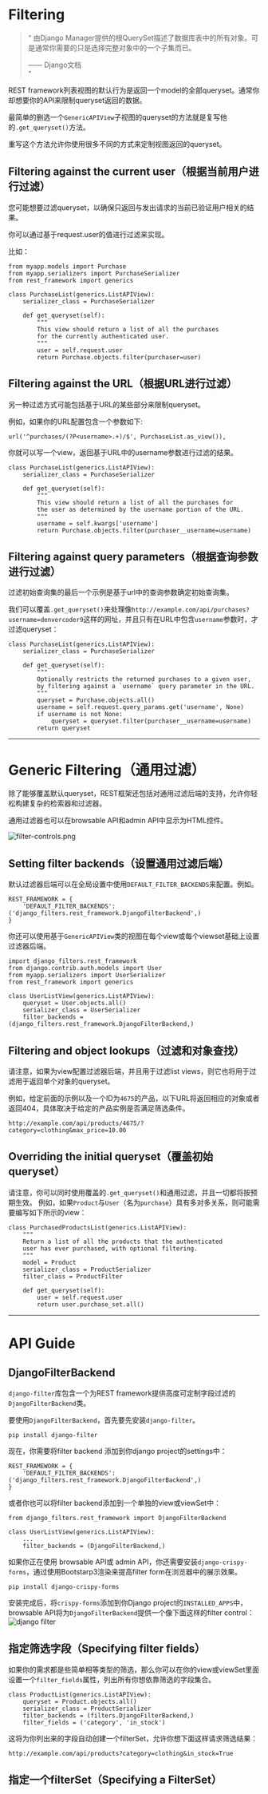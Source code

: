 # Filtering

> “ 由Django Manager提供的根QuerySet描述了数据库表中的所有对象。可是通常你需要的只是选择完整对象中的一个子集而已。
>
> —— Django文档  
> ”

REST framework列表视图的默认行为是返回一个model的全部queryset。通常你却想要你的API来限制queryset返回的数据。

最简单的删选一个`GenericAPIView`子视图的queryset的方法就是复写他的`.get_queryset()`方法。

重写这个方法允许你使用很多不同的方式来定制视图返回的queryset。

## Filtering against the current user（根据当前用户进行过滤）

您可能想要过滤queryset，以确保只返回与发出请求的当前已验证用户相关的结果。

你可以通过基于request.user的值进行过滤来实现。

比如：


```
from myapp.models import Purchase
from myapp.serializers import PurchaseSerializer
from rest_framework import generics

class PurchaseList(generics.ListAPIView):
    serializer_class = PurchaseSerializer

    def get_queryset(self):
        """
        This view should return a list of all the purchases
        for the currently authenticated user.
        """
        user = self.request.user
        return Purchase.objects.filter(purchaser=user)
```

## Filtering against the URL（根据URL进行过滤）

另一种过滤方式可能包括基于URL的某些部分来限制queryset。

例如，如果你的URL配置包含一个参数如下:


```
url('^purchases/(?P<username>.+)/$', PurchaseList.as_view()),
```

你就可以写一个view，返回基于URL中的username参数进行过滤的结果。


```
class PurchaseList(generics.ListAPIView):
    serializer_class = PurchaseSerializer

    def get_queryset(self):
        """
        This view should return a list of all the purchases for
        the user as determined by the username portion of the URL.
        """
        username = self.kwargs['username']
        return Purchase.objects.filter(purchaser__username=username)
```

## Filtering against query parameters（根据查询参数进行过滤）

过滤初始查询集的最后一个示例是基于url中的查询参数确定初始查询集。

我们可以覆盖`.get_queryset()`来处理像`http://example.com/api/purchases?username=denvercoder9`这样的网址，并且只有在URL中包含`username`参数时，才过滤queryset：


```
class PurchaseList(generics.ListAPIView):
    serializer_class = PurchaseSerializer

    def get_queryset(self):
        """
        Optionally restricts the returned purchases to a given user,
        by filtering against a `username` query parameter in the URL.
        """
        queryset = Purchase.objects.all()
        username = self.request.query_params.get('username', None)
        if username is not None:
            queryset = queryset.filter(purchaser__username=username)
        return queryset
```

---

# Generic Filtering（通用过滤）

除了能够覆盖默认queryset，REST框架还包括对通用过滤后端的支持，允许你轻松构建复杂的检索器和过滤器。

通用过滤器也可以在browsable API和admin API中显示为HTML控件。

![filter-controls.png](/assets/filter-controls.png)

## Setting filter backends（设置通用过滤后端）

默认过滤器后端可以在全局设置中使用`DEFAULT_FILTER_BACKENDS`来配置。例如。


```
REST_FRAMEWORK = {
    'DEFAULT_FILTER_BACKENDS': ('django_filters.rest_framework.DjangoFilterBackend',)
}
```

你还可以使用基于`GenericAPIView`类的视图在每个view或每个viewset基础上设置过滤器后端。


```
import django_filters.rest_framework
from django.contrib.auth.models import User
from myapp.serializers import UserSerializer
from rest_framework import generics

class UserListView(generics.ListAPIView):
    queryset = User.objects.all()
    serializer_class = UserSerializer
    filter_backends = (django_filters.rest_framework.DjangoFilterBackend,)
```

## Filtering and object lookups（过滤和对象查找）

请注意，如果为view配置过滤器后端，并且用于过滤list views，则它也将用于过滤用于返回单个对象的queryset。

例如，给定前面的示例以及一个ID为`4675`的产品，以下URL将返回相应的对象或者返回404，具体取决于给定的产品实例是否满足筛选条件。


```
http://example.com/api/products/4675/?category=clothing&max_price=10.00
```

## Overriding the initial queryset（覆盖初始queryset）

请注意，你可以同时使用覆盖的`.get_queryset()`和通用过滤，并且一切都将按预期生效。 例如，如果`Product`与`User`（名为`purchase`）具有多对多关系，则可能需要编写如下所示的view：


```
class PurchasedProductsList(generics.ListAPIView):
    """
    Return a list of all the products that the authenticated
    user has ever purchased, with optional filtering.
    """
    model = Product
    serializer_class = ProductSerializer
    filter_class = ProductFilter

    def get_queryset(self):
        user = self.request.user
        return user.purchase_set.all()
```

---


# API Guide

## DjangoFilterBackend

`django-filter`库包含一个为REST framework提供高度可定制字段过滤的`DjangoFilterBackend`类。

要使用`DjangoFilterBackend`，首先要先安装`django-filter`。

```
pip install django-filter
```

现在，你需要将filter backend 添加到你django project的settings中：

```
REST_FRAMEWORK = {
    'DEFAULT_FILTER_BACKENDS': ('django_filters.rest_framework.DjangoFilterBackend',)
}
```

或者你也可以将filter backend添加到一个单独的view或viewSet中：

```
from django_filters.rest_framework import DjangoFilterBackend

class UserListView(generics.ListAPIView):
    ...
    filter_backends = (DjangoFilterBackend,)
```

如果你正在使用 browsable API或 admin API，你还需要安装`django-crispy-forms`，通过使用Bootstarp3渲染来提高filter form在浏览器中的展示效果。

```
pip install django-crispy-forms
```

安装完成后，将`crispy-forms`添加到你Django project的`INSTALLED_APPS`中，browsable API将为`DjangoFilterBackend`提供一个像下面这样的filter control：  
![django filter](/assets/django-filter.png)

## 指定筛选字段（Specifying filter fields）

如果你的需求都是些简单相等类型的筛选，那么你可以在你的view或viewSet里面设置一个`filter_fields`属性，列出所有你想依靠筛选的字段集合。

```
class ProductList(generics.ListAPIView):
    queryset = Product.objects.all()
    serializer_class = ProductSerializer
    filter_backends = (filters.DjangoFilterBackend,)
    filter_fields = ('category', 'in_stock')
```

这将为你列出来的字段自动创建一个filterSet，允许你想下面这样请求筛选结果：

```
http://example.com/api/products?category=clothing&in_stock=True
```

## 指定一个filterSet（Specifying a FilterSet）



